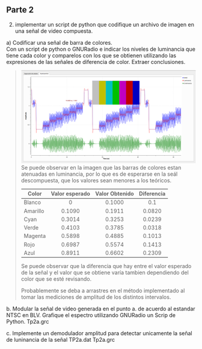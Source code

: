 ## Parte 2
2) implementar un script de python que codifique un archivo de imagen en una señal de video compuesta.

a) Codificar una señal de barra de colores.<br>Con un script de python o GNURadio e indicar los niveles de luminancia que tiene cada color y comparelos con los que se obtienen  utilizando las expresiones de las señales de diferencia de color. Extraer conclusiones.

> ![Separación de colores](./img/Separacion_colores.png)
> Se puede observar en la imagen que las barras de colores estan atenuadas en luminancia, por lo que es de esperarse en la seál descompuesta, que los valores sean menores a los teóricos.
>
>| Color  | Valor esperado | Valor Obtenido | Diferencia |
>|--------|:--------------:|:--------------:|:----------:|
>|Blanco  |      0         |      0.1000    |    0.1     |
>|Amarillo|     0.1090     |      0.1911    |    0.0820  |
>|Cyan    |	    0.3014     |      0.3253    |    0.0239  |
>|Verde   |     0.4103     |      0.3785    |    0.0318  |
>|Magenta |     0.5898     |      0.4885    |    0.1013  |
>|Rojo    |     0.6987     |      0.5574    |    0.1413  |
>|Azul    |     0.8911     |      0.6602    |    0.2309  |
>
> Se puede observar que la diferencia que hay entre el valor esperado de la señal y el valor que se obtiene varía tambien dependiendo del color que se esté revisando.
>
> Probablemente se deba a arrastres en el método implementado al tomar las mediciones de amplitud de los distintos intervalos.
>


b.  Modular la señal de video generada en el punto a. de acuerdo al estandar NTSC en BLV. Grafique el espectro utilizando GNURadio un Scrip de Python.
		Tp2a.grc

c.   Implemente un demodulador amplitud para detectar unicamente la señal de luninancia de la señal TP2a.dat
		Tp2a.grc